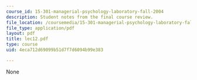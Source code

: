 ```yaml
---
course_id: 15-301-managerial-psychology-laboratory-fall-2004
description: Student notes from the final course review.
file_location: /coursemedia/15-301-managerial-psychology-laboratory-fall-2004/4eca712d69099b51d7f7d6094b99e383_lec12.pdf
file_type: application/pdf
layout: pdf
title: lec12.pdf
type: course
uid: 4eca712d69099b51d7f7d6094b99e383

---
```

None